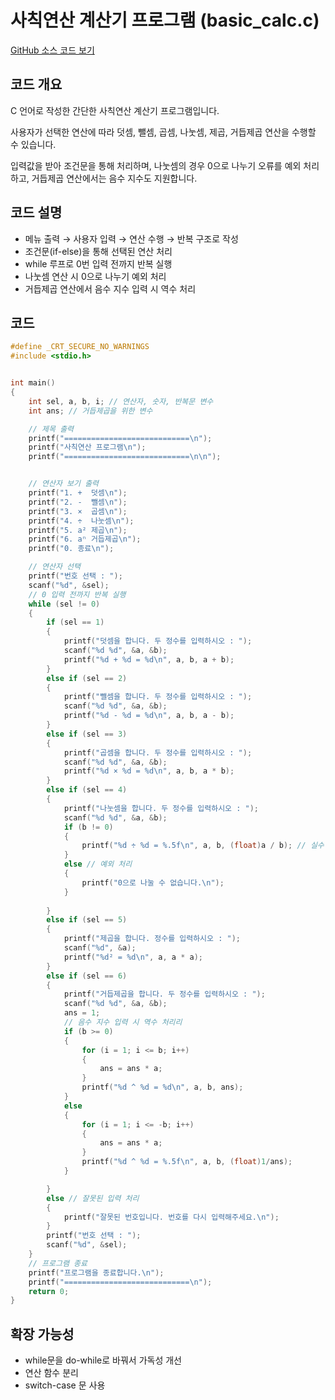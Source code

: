 # 사칙연산 계산기 프로그램 (basic_calc.c)

[GitHub 소스 코드 보기](https://github.com/ahngeo1/C_programming_study/blob/main/basic_calc.c)

## 코드 개요
C 언어로 작성한 간단한 사칙연산 계산기 프로그램입니다.

사용자가 선택한 연산에 따라 덧셈, 뺄셈, 곱셈, 나눗셈, 제곱, 거듭제곱 연산을 수행할 수 있습니다.

입력값을 받아 조건문을 통해 처리하며, 나눗셈의 경우 0으로 나누기 오류를 예외 처리하고, 거듭제곱 연산에서는 음수 지수도 지원합니다.

## 코드 설명
- 메뉴 출력 → 사용자 입력 → 연산 수행 → 반복 구조로 작성
- 조건문(if-else)을 통해 선택된 연산 처리
- while 루프로 0번 입력 전까지 반복 실행
- 나눗셈 연산 시 0으로 나누기 예외 처리
- 거듭제곱 연산에서 음수 지수 입력 시 역수 처리

## 코드
```c
#define _CRT_SECURE_NO_WARNINGS
#include <stdio.h>


int main()
{
	int sel, a, b, i; // 연산자, 숫자, 반복문 변수
	int ans; // 거듭제곱을 위한 변수

	// 제목 출력
	printf("============================\n");
	printf("사칙연산 프로그램\n");
	printf("============================\n\n");


	// 연산자 보기 출력
	printf("1. +  덧셈\n");
	printf("2. -  뺄셈\n");
	printf("3. ×  곱셈\n");
	printf("4. ÷  나눗셈\n");
	printf("5. a² 제곱\n");
	printf("6. aⁿ 거듭제곱\n");
	printf("0. 종료\n");

	// 연산자 선택
	printf("번호 선택 : ");
	scanf("%d", &sel);
	// 0 입력 전까지 반복 실행
	while (sel != 0)
	{
		if (sel == 1)
		{
			printf("덧셈을 합니다. 두 정수를 입력하시오 : ");
			scanf("%d %d", &a, &b);
			printf("%d + %d = %d\n", a, b, a + b);
		}
		else if (sel == 2)
		{
			printf("뺄셈을 합니다. 두 정수를 입력하시오 : ");
			scanf("%d %d", &a, &b);
			printf("%d - %d = %d\n", a, b, a - b);
		}
		else if (sel == 3)
		{
			printf("곱셈을 합니다. 두 정수를 입력하시오 : ");
			scanf("%d %d", &a, &b);
			printf("%d × %d = %d\n", a, b, a * b);
		}
		else if (sel == 4)
		{
			printf("나눗셈을 합니다. 두 정수를 입력하시오 : ");
			scanf("%d %d", &a, &b);
			if (b != 0)
			{
				printf("%d ÷ %d = %.5f\n", a, b, (float)a / b); // 실수형 출력
			}
			else // 예외 처리
			{
				printf("0으로 나눌 수 없습니다.\n");
			}
			
		}
		else if (sel == 5)
		{
			printf("제곱을 합니다. 정수를 입력하시오 : ");
			scanf("%d", &a);
			printf("%d² = %d\n", a, a * a);
		}
		else if (sel == 6)
		{
			printf("거듭제곱을 합니다. 두 정수를 입력하시오 : ");
			scanf("%d %d", &a, &b);
			ans = 1;
			// 음수 지수 입력 시 역수 처리리
			if (b >= 0)
			{
				for (i = 1; i <= b; i++)
				{
					ans = ans * a;
				}
				printf("%d ^ %d = %d\n", a, b, ans);
			}
			else
			{
				for (i = 1; i <= -b; i++)
				{
					ans = ans * a;
				}
				printf("%d ^ %d = %.5f\n", a, b, (float)1/ans);
			}

		}
		else // 잘못된 입력 처리
		{
			printf("잘못된 번호입니다. 번호를 다시 입력해주세요.\n");
		}
		printf("번호 선택 : ");
		scanf("%d", &sel);
	}
	// 프로그램 종료
	printf("프로그램을 종료합니다.\n");
	printf("============================\n");
	return 0;
}
```

## 확장 가능성
- while문을 do-while로 바꿔서 가독성 개선
- 연산 함수 분리
- switch-case 문 사용
